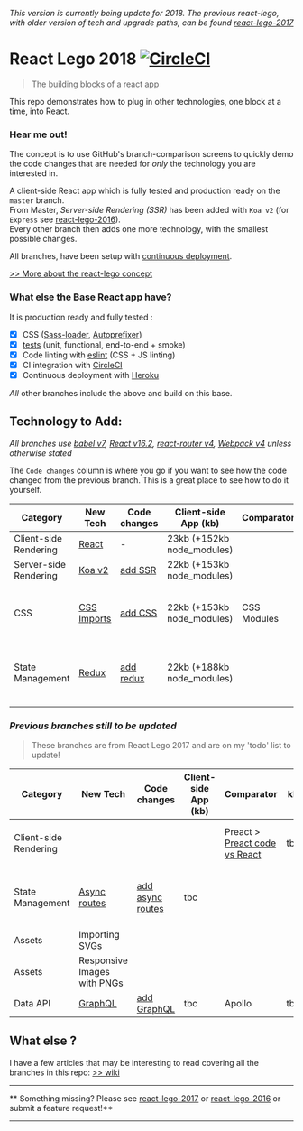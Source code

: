 _This version is currently being update for 2018.  The previous react-lego, with older version of tech and upgrade paths, can be found [react-lego-2017](https://github.com/peter-mouland/react-lego-2017)_

# React Lego 2018 [![CircleCI](https://circleci.com/gh/peter-mouland/react-lego.svg?style=svg)](https://circleci.com/gh/peter-mouland/react-lego)

> The building blocks of a react app

This repo demonstrates how to plug in other technologies, one block at a time, into React.

### Hear me out!

The concept is to use GitHub's branch-comparison screens to quickly demo the code changes that are needed for *only* the technology you are interested in.

A client-side React app which is fully tested and production ready on the `master` branch.  
From Master, *Server-side Rendering (SSR)* has been added with  `Koa v2` (for `Express` see [react-lego-2016](https://github.com/peter-mouland/react-lego-2016)).  
Every other branch then adds one more technology, with the smallest possible changes.

All branches, have been setup with [continuous deployment](https://github.com/peter-mouland/react-lego/wiki/Continuous-Deployement).

[>> More about the react-lego concept](https://github.com/peter-mouland/react-lego/wiki)

### What else the Base React app have?

It is production ready and fully tested :

 * [x] CSS ([Sass-loader](https://github.com/jtangelder/sass-loader), [Autoprefixer](https://github.com/postcss/autoprefixer))
 * [x] [tests](/tests/README.md) (unit, functional, end-to-end + smoke)
 * [x] Code linting with [eslint](http://eslint.org/) (CSS + JS linting)
 * [x] CI integration with [CircleCI](https://circleci.com/)
 * [x] Continuous deployment with [Heroku](http://www.heroku.com/)

*All* other branches include the above and build on this base.

## Technology to Add:

_All branches use [babel v7](https://github.com/babel/babel), [React v16.2](https://github.com/facebook/react), [react-router v4](https://github.com/reactjs/react-router), [Webpack v4](https://github.com/webpack/webpack) unless otherwise stated_
 
The `Code changes` column is where you go if you want to see how the code changed from the previous branch.
 This is a great place to see how to do it yourself.
 
 | Category | New Tech | Code changes | Client-side App (kb) | Comparator | kb |  |
 | --- | --- | --- | --- | --- | --- | --- | 
 | Client-side Rendering | [React](https://github.com/peter-mouland/react-lego/tree/master/) | - | 23kb (+152kb node_modules) |  |  | 
 | Server-side Rendering | [Koa v2](https://github.com/peter-mouland/react-lego/tree/ssr) | [add SSR](https://github.com/peter-mouland/react-lego/compare/master...ssr) | 22kb (+153kb node_modules) |  
 | CSS | [CSS Imports](https://github.com/peter-mouland/react-lego/tree/ssr-css)  | [add CSS](https://github.com/peter-mouland/react-lego/compare/ssr...ssr-css)| 22kb (+153kb node_modules) |   CSS Modules  | | [>> More about adding CSS](https://github.com/peter-mouland/react-lego/wiki/CSS) |
 | State Management | [Redux](https://github.com/peter-mouland/react-lego/tree/ssr-css-redux) | [add redux](https://github.com/peter-mouland/react-lego/compare/ssr-css...ssr-css-redux)| 22kb (+188kb node_modules) |  | | [>> More about adding Redux](https://github.com/peter-mouland/react-lego/wiki/Redux) |
| | | | | | | |
 
 
 ### _Previous branches still to be updated_
 > These branches are from React Lego 2017 and are on my 'todo' list to update!
 
 | Category | New Tech | Code changes | Client-side App (kb) | Comparator | kb |  |
 | --- | --- | --- | --- | --- | --- | --- | 
 | Client-side Rendering |  |  | | Preact > [Preact code vs React](https://github.com/peter-mouland/react-lego/compare/master...preact) | tbc | [>> More about adding Preact](https://github.com/peter-mouland/react-lego/wiki/Preact)
 | State Management | [Async routes](https://github.com/peter-mouland/react-lego/tree/ssr-css-redux-async) | [add async routes](https://github.com/peter-mouland/react-lego/compare/ssr-css-redux...ssr-css-redux-async) | tbc |  | | [>> More about adding Promise middleware](https://github.com/peter-mouland/react-lego/wiki/Redux-Promise-Middleware)
 | Assets | Importing SVGs |
 | Assets | Responsive Images with PNGs |
 | Data API | [GraphQL](https://github.com/peter-mouland/react-lego/tree/ssr-css-redux-async-graphql) |  [add GraphQL](https://github.com/peter-mouland/react-lego/compare/ssr-css-redux-async...ssr-css-redux-async-graphql) | tbc | Apollo | tbc |
 
 
## What else ?

I have a few articles that may be interesting to read covering all the branches in this repo: [>> wiki](https://github.com/peter-mouland/react-lego/wiki)

__________
** Something missing?  Please see [react-lego-2017](https://github.com/peter-mouland/react-lego-2017) or [react-lego-2016](https://github.com/peter-mouland/react-lego-2016) or submit a feature request!**
__________

